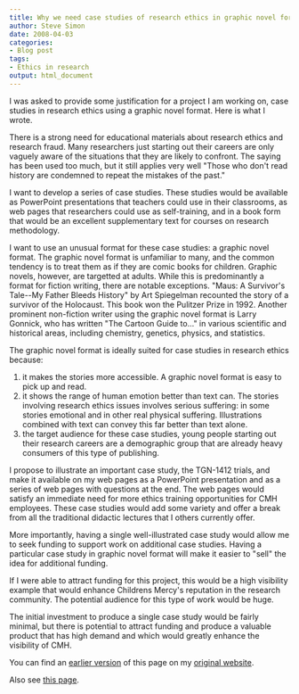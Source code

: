 ```yaml
---
title: Why we need case studies of research ethics in graphic novel format
author: Steve Simon
date: 2008-04-03
categories:
- Blog post
tags:
- Ethics in research
output: html_document
---
```

I was asked to provide some justification for a project I am working on,
case studies in research ethics using a graphic novel format. Here is
what I wrote.

There is a strong need for educational materials about research ethics
and research fraud. Many researchers just starting out their careers are
only vaguely aware of the situations that they are likely to confront.
The saying has been used too much, but it still applies very well
"Those who don't read history are condemned to repeat the mistakes of
the past."

I want to develop a series of case studies. These studies would be
available as PowerPoint presentations that teachers could use in their
classrooms, as web pages that researchers could use as self-training,
and in a book form that would be an excellent supplementary text for
courses on research methodology.

I want to use an unusual format for these case studies: a graphic novel
format. The graphic novel format is unfamiliar to many, and the common
tendency is to treat them as if they are comic books for children.
Graphic novels, however, are targetted at adults. While this is
predominantly a format for fiction writing, there are notable
exceptions. "Maus: A Survivor's Tale\--My Father Bleeds History" by
Art Spiegelman recounted the story of a survivor of the Holocaust. This
book won the Pulitzer Prize in 1992. Another prominent non-fiction
writer using the graphic novel format is Larry Gonnick, who has written
"The Cartoon Guide to\..." in various scientific and historical areas,
including chemistry, genetics, physics, and statistics.

The graphic novel format is ideally suited for case studies in research
ethics because:

1.  it makes the stories more accessible. A graphic novel format is easy
    to pick up and read.
2.  it shows the range of human emotion better than text can. The
    stories involving research ethics issues involves serious suffering:
    in some stories emotional and in other real physical suffering.
    Illustrations combined with text can convey this far better than
    text alone.
3.  the target audience for these case studies, young people starting
    out their research careers are a demographic group that are already
    heavy consumers of this type of publishing.

I propose to illustrate an important case study, the TGN-1412 trials,
and make it available on my web pages as a PowerPoint presentation and
as a series of web pages with questions at the end. The web pages would
satisfy an immediate need for more ethics training opportunities for CMH
employees. These case studies would add some variety and offer a break
from all the traditional didactic lectures that I others currently
offer.

More importantly, having a single well-illustrated case study would
allow me to seek funding to support work on additional case studies.
Having a particular case study in graphic novel format will make it
easier to "sell" the idea for additional funding.

If I were able to attract funding for this project, this would be a high
visibility example that would enhance Childrens Mercy's reputation in
the research community. The potential audience for this type of work
would be huge.

The initial investment to produce a single case study would be fairly
minimal, but there is potential to attract funding and produce a
valuable product that has high demand and which would greatly enhance
the visibility of CMH.

You can find an [earlier version][sim1] of this page on my [original website][sim2].

[sim1]: http://www.pmean.com/08/CaseStudies.html
[sim2]: http://www.pmean.com/original_site.html

Also see [this page][sim3].

[sim3]: http://www.pmean.com/08a/CaseStudies.html
